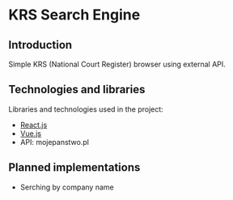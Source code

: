﻿KRS Search Engine
====

Introduction
----
Simple KRS (National Court Register) browser using external API.

Technologies and libraries
----
Libraries and technologies used in the project:
- [React.js](https://facebook.github.io/react/)
- [Vue.js](https://vuejs.org)
- API: mojepanstwo.pl

Planned implementations
----
* Serching by company name
